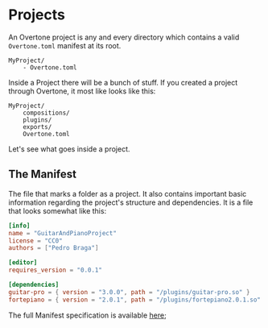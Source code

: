# Projects

An Overtone project is any and every directory which contains a valid `Overtone.toml` manifest at its root.

```
MyProject/
    - Overtone.toml
```

Inside a Project there will be a bunch of stuff. If you created a project through Overtone, it most like looks like this:

```
MyProject/
    compositions/
    plugins/
    exports/
    Overtone.toml
```

Let's see what goes inside a project.

## The Manifest

The file that marks a folder as a project. It also contains important basic information regarding the project's structure and dependencies.
It is a file that looks somewhat like this:

```toml
[info]
name = "GuitarAndPianoProject"
license = "CC0"
authors = ["Pedro Braga"]

[editor]
requires_version = "0.0.1"

[dependencies]
guitar-pro = { version = "3.0.0", path = "/plugins/guitar-pro.so" }
fortepiano = { version = "2.0.1", path = "/plugins/fortepiano2.0.1.so" }
```

The full Manifest specification is available [here](./manifest);